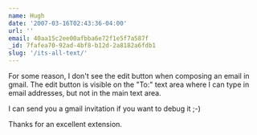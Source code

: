 ```yaml
---
name: Hugh
date: '2007-03-16T02:43:36-04:00'
url: ''
email: 40aa15c2ee00afbba6e72f1e5f7a587f
_id: 7fafea70-92ad-4bf8-b12d-2a8182a6fdb1
slug: '/its-all-text/'
---
```


For some reason, I don't see the edit button when composing an email in gmail.
The edit button is visible on the "To:" text area where I can type in email
addresses, but not in the main text area.

I can send you a gmail invitation if you want to debug it ;-)

Thanks for an excellent extension.

